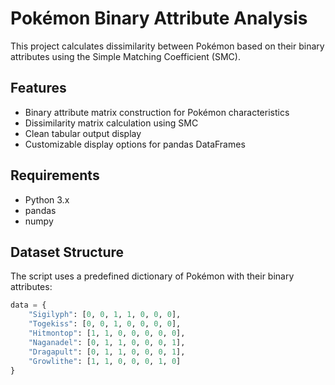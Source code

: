 # Pokémon Binary Attribute Analysis

This project calculates dissimilarity between Pokémon based on their binary attributes using the Simple Matching Coefficient (SMC).

## Features

- Binary attribute matrix construction for Pokémon characteristics
- Dissimilarity matrix calculation using SMC
- Clean tabular output display
- Customizable display options for pandas DataFrames

## Requirements

- Python 3.x
- pandas
- numpy

## Dataset Structure

The script uses a predefined dictionary of Pokémon with their binary attributes:

```python
data = {
    "Sigilyph": [0, 0, 1, 1, 0, 0, 0],
    "Togekiss": [0, 0, 1, 0, 0, 0, 0],
    "Hitmontop": [1, 1, 0, 0, 0, 0, 0],
    "Naganadel": [0, 1, 1, 0, 0, 0, 1],
    "Dragapult": [0, 1, 1, 0, 0, 0, 1],
    "Growlithe": [1, 1, 0, 0, 0, 1, 0]
}